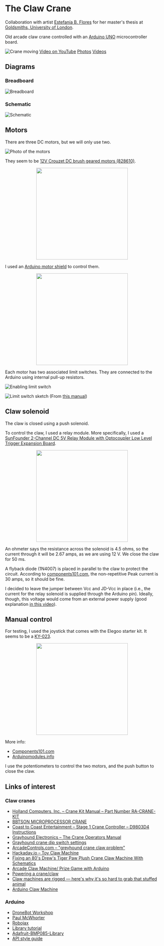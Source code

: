 # The Claw Crane

Collaboration with artist
[Estefanía B. Flores](https://www.instagram.com/estefantastic)
for her master's thesis at
[Goldsmiths, University of London](https://www.gold.ac.uk/).

Old arcade claw crane controlled with an
[Arduino UNO](https://store.arduino.cc/arduino-uno-rev3) microcontroller board.

![Crane moving](videos/crane.gif)
[Video on YouTube](https://youtu.be/3AYCTyHq7pU)
[Photos](./photos)
[Videos](./videos)

## Diagrams

### Breadboard

![Breadboard](screenshots/breadboard.png)

### Schematic

![Schematic](screenshots/breadboard_schem.png)

## Motors

There are three DC motors, but we will only use two.

![Photo of the motors](./photos/WhatsApp_Image_2021-05-25_at_09.21.39.jpeg)

They seem to be [12V Crouzet DC brush geared motors (828610)](https://soda.crouzet.com/pn/?i=82861009).

<p align="center">
  <img src="https://media.crouzet.com/catalog/_photos_low-resolution/jpg/PH_82861015.jpg" width="300">
</p>

I used an [Arduino motor shield](https://store.arduino.cc/arduino-motor-shield-rev3)
to control them.

<p align="center">
  <img src="https://store-cdn.arduino.cc/uni/catalog/product/cache/1/image/1000x750/f8876a31b63532bbba4e781c30024a0a/A/0/A000079_front_2.jpg" width="300">
</p>

Each motor has two associated limit switches. They are connected to the Arduino
using internal pull-up resistors.

![Enabling limit switch](videos/limit.gif)

![Limit switch sketch](screenshots/limit.png)
(From [this manual](http://ohwow-arcade.com/Assets/Game_Manuals/BIG%20CHOICE.PDF))

## Claw solenoid

The claw is closed using a push solenoid.

To control the claw, I used a relay module. More specifically, I used a
[SunFounder 2-Channel DC 5V Relay Module with Optocoupler Low Level Trigger Expansion Board](https://www.sunfounder.com/products/2channel-relay-module).

<p align="center">
  <img src="https://cdn.shopify.com/s/files/1/0474/7729/3217/products/TS0010-01.jpg?v=1599722937" width="300">
</p>

An ohmeter says the resistance across the solenoid is 4.5 ohms, so the current
through it will be 2.67 amps, as we are using 12 V.
We close the claw for 50 ms.

A flyback diode (1N4007) is placed in parallel to the claw to protect the
circuit.
According to [components101.com](https://components101.com/diodes/1n4007-diode),
the non-repetitive Peak current is 30 amps, so it should be fine.

I decided to leave the jumper between Vcc and JD-Vcc in place (i.e., the current
for the relay solenoid is supplied through the Arduino pin). Ideally, though,
this voltage would come from an external power supply (good explanation
[in this video](https://youtu.be/d9evR-K6FAY)).

## Manual control

For testing, I used the joystick that comes with the Elegoo starter kit.
It seems to be a [KY-023](https://www.cricklewoodelectronics.com/Dual-axis-joystick-module-for-Arduino-KY-023.html?gclid=Cj0KCQjwh_eFBhDZARIsALHjIKda6-hFnS6d_X1JHB1WaObJxghC3TNj5pJ42rqzo3oEvcHOkOQUueAaAp14EALw_wcB).

<p align="center">
  <img src="https://www.cricklewoodelectronics.com/images/D/KY023.jpg" width="300">
</p>

More info:

- [Components101.com](https://components101.com/modules/joystick-module)
- [Arduinomodules.info](https://arduinomodules.info/ky-023-joystick-dual-axis-module/)

I use the potentiometers to control the two motors, and the push button to close
the claw.

## Links of interest

### Claw cranes

- [Holland Computers, Inc. – Crane Kit Manual – Part Number RA-CRANE-KIT](https://www.hollandcomputers.com/data/Gaming/Crane%20Kit%20Manual%20RA-CRANE-KIT-2019.pdf)
- [BBTSON MICROPROCESSOR CRANE](http://ohwow-arcade.com/Assets/Game_Manuals/BIG%20CHOICE.PDF)
- [Coast to Coast Entertainment – Stage 1 Crane Controller – D9803D4 Instructions](https://coasttocoastcranes.com/Manuals/Double%20Feature%20Manual.pdf)
- [Grayhound Electronics – The Crane Operators Manual](https://www.arcade-museum.com/manuals-vending/Grayhound_Crane_Schematics.pdf)
- [Grayhound crane dip switch settings](https://www.arcade-museum.com/manuals-vending/GrayhoundSkillCrane.pdf)
- [ArcadeControls.com – "greyhound crane claw problem"](http://forum.arcadecontrols.com/index.php?topic=111859.0)
- [Hackaday.io – Toy Claw Machine](https://hackaday.io/project/215-toy-claw-machine)
- [Fixing an 80's Drew's Tiger Paw Plush Crane Claw Machine With Schematics](https://www.youtube.com/watch?v=LLF4t5Sr2Ww)
- [Arcade Claw Machine/ Prize Game with Arduino](http://www.retrobuiltgames.com/the-build-page/arduino-claw-machine/)
- [Powering a crane/claw](https://electronics.stackexchange.com/questions/471259/powering-a-crane-claw)
- [Claw machines are rigged — here's why it's so hard to grab that stuffed animal](https://www.vox.com/2015/4/3/8339999/claw-machines-rigged)
- [Arduino Claw Machine](https://www.instructables.com/Arduino-Claw-Machine/)

### Arduino

- [DroneBot Workshop](https://www.youtube.com/channel/UCzml9bXoEM0itbcE96CB03w)
- [Paul McWhorter](https://www.youtube.com/channel/UCfYfK0tzHZTpNFrc_NDKfTA)
- [Robojax](https://www.youtube.com/channel/UCkcBSig_Iu4ZnAIeCeG1TVg)
- [Library tutorial](https://www.arduino.cc/en/Hacking/libraryTutorial)
- [Adafruit-BMP085-Library](https://github.com/adafruit/Adafruit-BMP085-Library)
- [API style guide](https://www.arduino.cc/en/Reference/APIStyleGuide)
